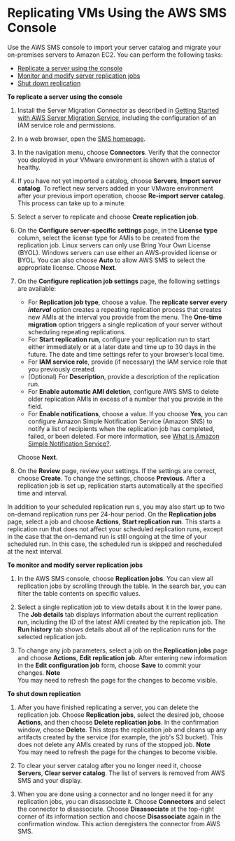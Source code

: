 # Replicating VMs Using the AWS SMS Console<a name="console_workflow"></a>

Use the AWS SMS console to import your server catalog and migrate your on\-premises servers to Amazon EC2\. You can perform the following tasks:
+ [Replicate a server using the console](#configure_replication)
+ [Monitor and modify server replication jobs](#monitor_replication)
+ [Shut down replication](#delete_replication) <a name="configure_replication"></a>

**To replicate a server using the console**

1. Install the Server Migration Connector as described in [Getting Started with AWS Server Migration Service](SMS_setup.md), including the configuration of an IAM service role and permissions\.

1. In a web browser, open the [SMS homepage](https://console.aws.amazon.com/servermigration/home)\.

1. In the navigation menu, choose **Connectors**\. Verify that the connector you deployed in your VMware environment is shown with a status of healthy\.

1. If you have not yet imported a catalog, choose **Servers**, **Import server catalog**\. To reflect new servers added in your VMware environment after your previous import operation, choose **Re\-import server catalog**\. This process can take up to a minute\.

1. Select a server to replicate and choose **Create replication job**\.

1. On the **Configure server\-specific settings** page, in the **License type** column, select the license type for AMIs to be created from the replication job\. Linux servers can only use Bring Your Own License \(BYOL\)\. Windows servers can use either an AWS\-provided license or BYOL\. You can also choose **Auto** to allow AWS SMS to select the appropriate license\. Choose **Next**\.

1. On the **Configure replication job settings** page, the following settings are available:
   + For **Replication job type**, choose a value\. The **replicate server every *interval*** option creates a repeating replication process that creates new AMIs at the interval you provide from the menu\. The **One\-time migration** option triggers a single replication of your server without scheduling repeating replications\.
   + For **Start replication run**, configure your replication run to start either immediately or at a later date and time up to 30 days in the future\. The date and time settings refer to your browser’s local time\. 
   + For **IAM service role**, provide \(if necessary\) the IAM service role that you previously created\.
   + \(Optional\) For **Description**, provide a description of the replication run\.
   + For **Enable automatic AMI deletion**, configure AWS SMS to delete older replication AMIs in excess of a number that you provide in the field\.
   + For **Enable notifications**, choose a value\. If you choose **Yes**, you can configure Amazon Simple Notification Service \(Amazon SNS\) to notify a list of recipients when the replication job has completed, failed, or been deleted\. For more information, see [What is Amazon Simple Notification Service?](http://docs.aws.amazon.com/sns/latest/dg/)\.

   Choose **Next**\.

1. On the **Review** page, review your settings\. If the settings are correct, choose **Create**\. To change the settings, choose **Previous**\. After a replication job is set up, replication starts automatically at the specified time and interval\.

In addition to your scheduled replication run s, you may also start up to two on\-demand replication runs per 24\-hour period\. On the **Replication jobs** page, select a job and choose **Actions**, **Start replication run**\. This starts a replication run that does not affect your scheduled replication runs, except in the case that the on\-demand run is still ongoing at the time of your scheduled run\. In this case, the scheduled run is skipped and rescheduled at the next interval\.<a name="monitor_replication"></a>

**To monitor and modify server replication jobs**

1. In the AWS SMS console, choose **Replication jobs**\. You can view all replication jobs by scrolling through the table\. In the search bar, you can filter the table contents on specific values\. 

1. Select a single replication job to view details about it in the lower pane\. The **Job details** tab displays information about the current replication run, including the ID of the latest AMI created by the replication job\. The **Run history** tab shows details about all of the replication runs for the selected replication job\. 

1. To change any job parameters, select a job on the **Replication jobs** page and choose **Actions**, **Edit replication job**\. After entering new information in the **Edit configuration job** form, choose **Save** to commit your changes\. 
**Note**  
You may need to refresh the page for the changes to become visible\.<a name="delete_replication"></a>

**To shut down replication**

1. After you have finished replicating a server, you can delete the replication job\. Choose **Replication jobs**, select the desired job, choose **Actions**, and then choose **Delete replication jobs**\. In the confirmation window, choose **Delete**\. This stops the replication job and cleans up any artifacts created by the service \(for example, the job's S3 bucket\)\. This does not delete any AMIs created by runs of the stopped job\. 
**Note**  
You may need to refresh the page for the changes to become visible\.

1. To clear your server catalog after you no longer need it, choose **Servers**, **Clear server catalog**\. The list of servers is removed from AWS SMS and your display\. 

1. When you are done using a connector and no longer need it for any replication jobs, you can disassociate it\. Choose **Connectors** and select the connector to disassociate\. Choose **Disassociate** at the top\-right corner of its information section and choose **Disassociate** again in the confirmation window\. This action deregisters the connector from AWS SMS\. 